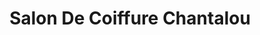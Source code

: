 ---
title: "Salon De Coiffure Chantalou"
url: /shawinigan/salon-de-coiffure-chantalou/
shop: Friseur
---